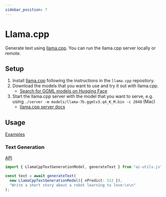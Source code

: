 ```yaml
---
sidebar_position: 7
---
```


# Llama.cpp

Generate text using [llama.cpp](https://github.com/ggerganov/llama.cpp). You can run the llama.cpp server locally or remote.

## Setup

1. Install [llama.cpp](https://github.com/ggerganov/llama.cpp) following the instructions in the `llama.cpp` repository.
1. Download the models that you want to use and try it out with llama.cpp.
   - [Search for GGML models on Hugging Face](https://huggingface.co/models?sort=trending&search=ggml)
1. Start the llama.cpp server with the model that you want to serve, e.g. using `./server -m models/llama-7b.ggmlv3.q4_K_M.bin -c 2048` (Mac)
   - [llama.cpp server docs](https://github.com/ggerganov/llama.cpp/tree/master/examples/server)

## Usage

[Examples](https://github.com/lgrammel/ai-utils.js/tree/main/examples/basic/src/model-provider/llamacpp)

### Text Generation

[API](/api/classes/LlamaCppTextGenerationModel)

```ts
import { LlamaCppTextGenerationModel, generateText } from "ai-utils.js";

const text = await generateText(
  new LlamaCppTextGenerationModel({ nPredict: 512 }),
  "Write a short story about a robot learning to love:\n\n"
);
```
